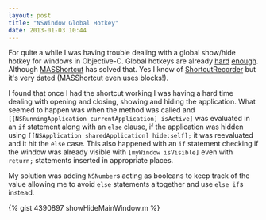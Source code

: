```yaml
---
layout: post
title: "NSWindow Global Hotkey"
date: 2013-01-03 10:44
---
```


For quite a while I was having trouble dealing with a global show/hide hotkey for windows in Objective-C. Global hotkeys are already [hard](http://stackoverflow.com/questions/4807319/register-hotkey) [enough](https://github.com/Keithbsmiley/PTHotKeyTest). Although [MASShortcut](https://github.com/shpakovski/MASShortcut) has solved that. Yes I know of [ShortcutRecorder](http://wafflesoftware.net/shortcut/) but it's very dated (MASShortcut even uses blocks!).

I found that once I had the shortcut working I was having a hard time dealing with opening and closing, showing and hiding the application. What seemed to happen was when the method was called and `[[NSRunningApplication currentApplication] isActive]` was evaluated in an `if` statement along with an `else` clause, if the application was hidden using `[[NSApplication sharedApplication] hide:self];` it was reevaluated and it hit the `else` case. This also happened with an `if` statement checking if the window was already visible with `[myWindow isVisible]` even with `return;` statements inserted in appropriate places.

My solution was adding `NSNumber`s acting as booleans to keep track of the value allowing me to avoid `else` statements altogether and use `else if`s instead.

{% gist 4390897 showHideMainWindow.m %}
